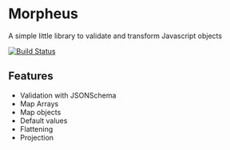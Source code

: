 # Morpheus
A simple little library to validate and transform Javascript objects

[![Build Status](https://travis-ci.org/nmehta6/morpheus.svg)](https://travis-ci.org/nmehta6/morpheus)

## Features

- Validation with JSONSchema
- Map Arrays
- Map objects
- Default values
- Flattening
- Projection
